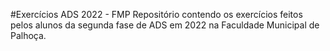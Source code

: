 #Exercícios ADS 2022 - FMP
Repositório contendo os exercícios feitos pelos alunos da segunda fase de ADS em 2022 na Faculdade Municipal de Palhoça.
